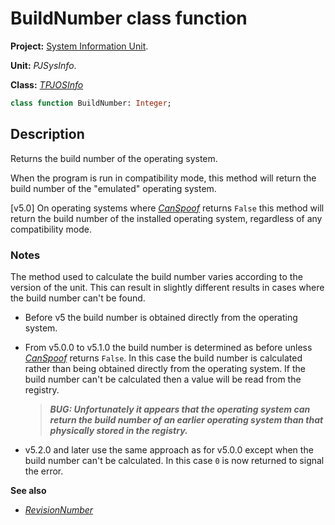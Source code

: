 # BuildNumber class function #

**Project:** [System Information Unit](../API.md).

**Unit:** _PJSysInfo_.

**Class:** _[TPJOSInfo](./TPJOSInfo.md)_

```pascal
class function BuildNumber: Integer;
```

## Description ##

Returns the build number of the operating system.

When the program is run in compatibility mode, this method will return the build number of the "emulated" operating system.

[v5.0] On operating systems where _[CanSpoof](./TPJOSInfo-CanSpoof.md)_ returns `False` this method will return the build number of the installed operating system, regardless of any compatibility mode.

### Notes

The method used to calculate the build number varies according to the version of the unit. This can result in slightly different results in cases where the build number can't be found.

* Before v5 the build number is obtained directly from the operating system.

* From v5.0.0 to v5.1.0 the build number is determined as before unless _[CanSpoof](./TPJOSInfo-CanSpoof.md)_ returns `False`. In this case the build number is calculated rather than being obtained directly from the operating system. If the build number can't be calculated then a value will be read from the registry.
  >**_BUG: Unfortunately it appears that the operating system can return the build number of an earlier operating system than that physically stored in the registry._**

* v5.2.0 and later use the same approach as for v5.0.0 except when the build number can't be calculated. In this case `0` is now returned to signal the error.

**See also**

  * _[RevisionNumber](./TPJOSInfo-RevisionNumber.md)_
